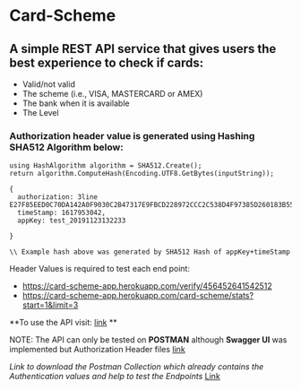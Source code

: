 # Card-Scheme

## A simple REST API service that gives users the best experience to check if cards: 
- Valid/not valid 
- The scheme (i.e., VISA, MASTERCARD or AMEX) 
- The bank when it is available
- The Level

### Authorization header value is generated using Hashing SHA512 Algorithm below: 
``` 
using HashAlgorithm algorithm = SHA512.Create();
return algorithm.ComputeHash(Encoding.UTF8.GetBytes(inputString));
```
 
``` 
{ 
  authorization: 3line E27F85EED0C70DA142A0F9030C2B47317E9FBCD228972CCC2C538D4F97385D260183B558160D6E303616EDBDF00CEB3EACA2F8423698D80D74D09B9FB20D5714, 
  timeStamp: 1617953042, 
  appKey: test_20191123132233 

} 

\\ Example hash above was generated by SHA512 Hash of appKey+timeStamp
```

Header Values is required to test each end point:
- https://card-scheme-app.herokuapp.com/verify/456452641542512
- https://card-scheme-app.herokuapp.com/card-scheme/stats?start=1&limit=3

**To use the API visit: [link](https://card-scheme-app.herokuapp.com) **

NOTE: The API can only be tested on **POSTMAN** although **Swagger UI** was implemented but Authorization Header files [link](https://card-scheme-app.herokuapp.com/swagger/index.html)

*Link to download the Postman Collection which already contains the Authentication values and help to test the Endpoints* [Link](https://drive.google.com/file/d/15loA7UVejX4Nfr4F0PGlXnaiYayJfMvt/view?usp=sharing)